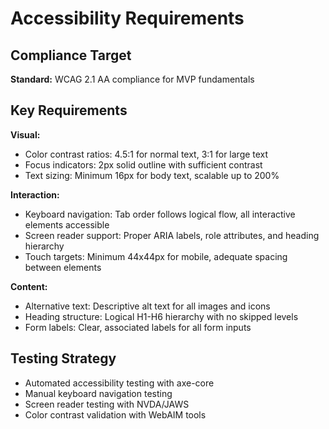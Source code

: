 # Accessibility Requirements

## Compliance Target

**Standard:** WCAG 2.1 AA compliance for MVP fundamentals

## Key Requirements

**Visual:**
- Color contrast ratios: 4.5:1 for normal text, 3:1 for large text
- Focus indicators: 2px solid outline with sufficient contrast
- Text sizing: Minimum 16px for body text, scalable up to 200%

**Interaction:**
- Keyboard navigation: Tab order follows logical flow, all interactive elements accessible
- Screen reader support: Proper ARIA labels, role attributes, and heading hierarchy
- Touch targets: Minimum 44x44px for mobile, adequate spacing between elements

**Content:**
- Alternative text: Descriptive alt text for all images and icons
- Heading structure: Logical H1-H6 hierarchy with no skipped levels
- Form labels: Clear, associated labels for all form inputs

## Testing Strategy

- Automated accessibility testing with axe-core
- Manual keyboard navigation testing
- Screen reader testing with NVDA/JAWS
- Color contrast validation with WebAIM tools
